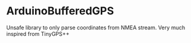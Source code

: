 # ArduinoBufferedGPS
Unsafe library to only parse coordinates from NMEA stream. Very much inspired from TinyGPS++
